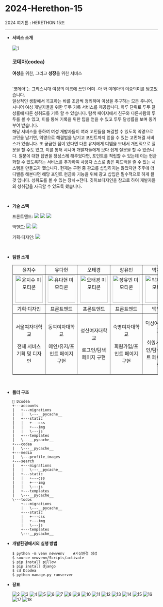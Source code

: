 # 2024-Herethon-15

2024 여기톤 : HERETHON 15조

<hr/>

- **서비스 소개** <br/><br/>
  ![1](https://github.com/user-attachments/assets/7367b974-da88-465e-a1a9-22d2a8010e24) 
  <h3>코데아(codea)</h3> <strong>여성</strong>을 위한, 그리고 <strong>성장</strong>을 위한 서비스 <br/><br/>
  

  '코데아'는 그리스시대 여성의 이름에 쓰인 어미 -아 와 이데아의 이중의미를 담고있습니다.<br/>
  일상적인 생활에서 목표하는 바를 조금씩 정리하며 이상을 추구하는 모든 주니어, 시니어 여성 개발자들을 위한 투두 기록 서비스를 제공합니다.
  하루 단위로 투두 달성률에 따른 성취도를 기록 할 수 있습니다.
  탐색 페이지에서 친구와 다른사람의 투두를 볼 수 있고, 이를 통해 기록을 위한 팁을 얻을 수 있고 투두 달성률을 보며 동기부여 받습니다.<br/>
  해당 서비스를 통하여 여성 개발자들이 여러 고민들을 해결할 수 있도록 익명으로 고민을 남기면, 익명으로 해결법을 남기고 포인트까지 얻을 수 있는 고민해결 서비스가 있습니다.
  또 궁금한 점이 있다면 다른 유저에게 디엠을 보내서 개인적으로 질문을 할 수도 있고, 이를 통해 시니어 개발자들에게 보다 쉽게 질문을 할 수 있습니다.
  질문에 대한 답변을 정성스레 해주었다면, 포인트를 적립할 수 있는데 이는 현금화할 수 있도록하는 서비스를 추가하여 사용자 스스로 좋은 피드백을 줄 수 있는 시스템을 만들고자 했습니다.
  현재는 구현 중 광고를 삽입하지는 않았지만 추후에 더 디벨롭 해본다면 해당 포인트 현금화 기능을 위해 광고 삽입은 필수적으로 하게 될 것 입니다.
  성취도를 볼 수 있는 장치→잔디. 깃허브디자인을 참고로 하여 개발자들의 성취감을 자극할 수 있도록 했습니다.
<br/>

- **기술 스택**

  <span>프론트엔드: </span> <img src="https://img.shields.io/badge/html-E34F26?style=for-the-badge&logo=html5&logoColor=white"> <img src="https://img.shields.io/badge/css-1572B6?style=for-the-badge&logo=css3&logoColor=white"> <img src="https://img.shields.io/badge/javascript-F7DF1E?style=for-the-badge&logo=javascript&logoColor=black">

  <span>백엔드: </span><img src="https://img.shields.io/badge/python-3776AB?style=for-the-badge&logo=python&logoColor=white"> <img src="https://img.shields.io/badge/django-092E20?style=for-the-badge&logo=Django&logoColor=white">

  <span>기획·디자인: </span> <img src="https://img.shields.io/badge/figma-F24E1E?style=for-the-badge&logo=figma&logoColor=white">

<br/>
 
- **팀원 소개**
  <table border="" cellspacing="0" cellpadding="0" width="100%">
  <tr width="100%">
  <td  align="center">윤지수</a></td>
  <td  align="center">유다현</a></td>
  <td  align="center">오태경</a></td>
  <td  align="center">장유빈</a></td>
  <td  align="center">박지예</a></td>
  <td  align="center">김민솔</a></td>
  </tr>
  <tr width="100%">
  <td  align="center"><a href="https://imgbb.com/"><img src="https://i.ibb.co/ZL2hc87/image.png" alt="윤지수 미모티콘" border="0" width="90px"></a></td>
  <td  align="center"><a href="https://imgbb.com/"><img src="https://i.ibb.co/S6c8DVn/image.png" alt="유다현 미모티콘" border="0" width="90px"></a></td>
  <td  align="center"><a href="https://imgbb.com/"><img src="https://i.ibb.co/FnLDjZJ/image.png" alt="오태경 미모티콘" border="0" width="90px"></a></td>
    <td  align="center"><a href="https://imgbb.com/"><img src="https://i.ibb.co/TtFqGPG/image.png" alt="장유빈 미모티콘" border="0" width="90px"></a></td>
  <td  align="center"><a href="https://imgbb.com/"><img src="https://i.ibb.co/C2bXSzc/image.png" alt="박지예 미모티콘" border="0" width="90px"></a></td>
  <td  align="center"><a href="https://imgbb.com/"><img src="https://i.ibb.co/KzmwpDG/image.png" alt="김민솔 미모티콘" border="0" width="90px"></a></td>
  </tr>
  <tr width="100%">
  <td  align="center">기획·디자인</td>
  <td  align="center">프론트엔드</td>
  <td  align="center">프론트엔드</td>
  <td  align="center">프론트엔드</td>
  <td  align="center">백엔드</td>
  <td  align="center">백엔드</td>
  </tr>
      <tr width="100%">
          <td  align="center"><p>서울여자대학교</p><p>전체 서비스 기획 및 디자인</p></td>
           <td  align="center"><p>동덕여자대학교</p><p>메인/유저/포인트 페이지 구현</p></td>
            <td  align="center"><p>성신여자대학교</p><p>로그인/탐색 페이지 구현</p></td>
            <td  align="center"><p>숙명여자대학교</p><p>회원가입/포인트 페이지 구현</p></td>
            <td  align="center"><p>덕성여자대학교</p><p>회원가입/메인/탐색/포인트 페이지 구현</p></td>
            <td  align="center"><p>이화여자대학교</p><p>로그인/메인/탐색/URL, html 연결</p></td>
     </tr>
  </table>
<br/>

- **폴더 구조**

  ```
  📂 Dcodea
  +---accounts
  |   +---migrations
  |   |   \---__pycache__
  |   +---static
  |   |   +---css
  |   |   +---img
  |   |   \---js
  |   +---templates
  |   \---__pycache__
  +---codea
  |   \---__pycache__
  +---media
  |   \---profile_images
  +---search
  |   +---migrations
  |   |   \---__pycache__
  |   +---static
  |   |   +---css
  |   |   +---img
  |   |   \---js
  |   +---templates
  |   \---__pycache__
  \---todos
      +---migrations
      |   \---__pycache__
      +---static
      |   +---css
      |   +---img
      |   \---js
      +---templates
      \---__pycache__
  ```

- **개발환경에서의 실행 방법**
  
  ```
  $ python -m venv newvenv    #가상환경 생성
  $ source newvenv/Scripts/activate
  $ pip install pillow
  $ pip install django
  $ cd Dcodea
  $ python manage.py runserver
  ```

- **장표**
  
  ![2](https://github.com/user-attachments/assets/40aa87e1-9450-4e00-a935-807feea47d2b)
  ![3](https://github.com/user-attachments/assets/69085069-d4c7-4e44-ad68-1e7ba591463f)
  ![4](https://github.com/user-attachments/assets/ab53ed63-fcd6-4087-b391-8b841b3d7d4d)
  ![5](https://github.com/user-attachments/assets/f996b483-9492-4d43-937e-dbbe45261296)
  ![6](https://github.com/user-attachments/assets/2607654f-080f-490c-a2e5-2ce3efe14327)
  ![7](https://github.com/user-attachments/assets/49f84810-e377-4e77-9912-19a4a7b90ebb)
  ![8](https://github.com/user-attachments/assets/5124df78-c661-4a0d-ad84-a869d79b74e3)
  ![9](https://github.com/user-attachments/assets/371086ac-10e4-40b1-8839-fbe394036fe3)
  ![10](https://github.com/user-attachments/assets/a704fac3-a394-4011-b312-1527480b9e55)
  ![11](https://github.com/user-attachments/assets/f002acef-8f97-4b51-b496-31023fbf3b4d)
  ![12](https://github.com/user-attachments/assets/3564ad0f-5667-4b43-a907-3910247094aa)
  ![13](https://github.com/user-attachments/assets/c91b538a-b8f3-4c34-8326-a46ffd3a1da1)
  ![14](https://github.com/user-attachments/assets/3a6cd367-b21b-4360-a4d9-7f7ac23c6489)
  ![15](https://github.com/user-attachments/assets/e4147e2d-7783-475b-92c7-18566f9c47c2)
  ![16](https://github.com/user-attachments/assets/d9e89a30-6aa9-4372-93d2-4197d6dd339e)
  ![17](https://github.com/user-attachments/assets/3f30596e-2ea6-4f85-83d4-800912ceb7b2)
  ![18](https://github.com/user-attachments/assets/ffd98237-a9a6-4001-96a5-eee169f220be)





















